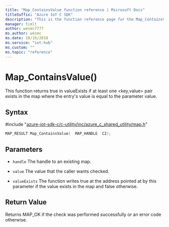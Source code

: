 ```yaml
---                             
title: "Map_ContainsValue function reference | Microsoft Docs" 
titleSuffix: "Azure IoT C SDK"            
description: "This is the function reference page for the Map_ContainsValue() function in the Azure IoT C SDK. This SDK is used with Azure IoT Hub and Azure IoT Hub Device Provisioning Service"            
manager: timlt                 
author: wesmc7777              
ms.author: wesmc               
ms.date: 10/16/2018                    
ms.service: "iot-hub"             
ms.custom: ""                
ms.topic: "reference"        
---                            
```


# Map_ContainsValue()

This function returns true in valueExists if at least one <key,value> pair exists in the map where the entry's value is equal to the parameter value.

## Syntax

\#include "[azure-iot-sdk-c/c-utility/inc/azure_c_shared_utility/map.h](../map-h.md)"  
```C
MAP_RESULT Map_ContainsValue(  MAP_HANDLE  C2);
```

## Parameters
* `handle` The handle to an existing map. 

* `value` The value that the caller wants checked. 

* `valueExists` The function writes true at the address pointed at by this parameter if the value exists in the map and false otherwise.

## Return Value
Returns MAP_OK if the check was performed successfully or an error code otherwise.


